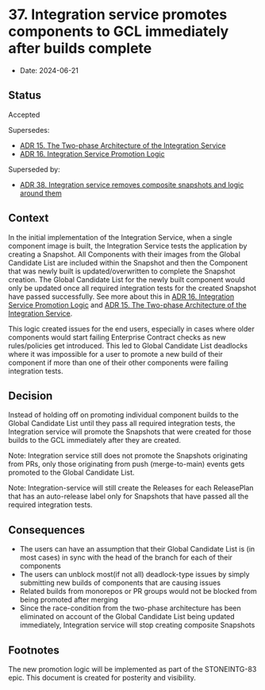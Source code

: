 # 37. Integration service promotes components to GCL immediately after builds complete

* Date: 2024-06-21

## Status

Accepted

Supersedes:

- [ADR 15. The Two-phase Architecture of the Integration Service](0015-integration-service-two-phase-architecture.html)
- [ADR 16. Integration Service Promotion Logic](0016-integration-service-promotion-logic.html)

Superseded by:

- [ADR 38. Integration service removes composite snapshots and logic around them](0038-integration-service-composite-removal.html)

## Context

In the initial implementation of the Integration Service, when a single component image is built, the
Integration Service tests the application by creating a Snapshot.
All Components with their images from the Global Candidate List are included within the Snapshot and then the Component
that was newly built is updated/overwritten to complete the Snapshot creation.
The Global Candidate List for the newly built component would only be updated once all required integration tests
for the created Snapshot have passed successfully.
See more about this in [ADR 16. Integration Service Promotion Logic](0016-integration-service-promotion-logic.html) and
[ADR 15. The Two-phase Architecture of the Integration Service](0015-integration-service-two-phase-architecture.html).

This logic created issues for the end users, especially in cases where older components would start failing
Enterprise Contract checks as new rules/policies get introduced. This led to Global Candidate List deadlocks where
it was impossible for a user to promote a new build of their component if more than one of their other components were
failing integration tests.

## Decision

Instead of holding off on promoting individual component builds to the Global Candidate List until they pass
all required integration tests, the Integration service will promote the Snapshots that were created
for those builds to the GCL immediately after they are created.

Note: Integration service still does not promote the Snapshots originating from PRs, only those originating from
push (merge-to-main) events gets promoted to the Global Candidate List.

Note: Integration-service will still create the Releases for each ReleasePlan that has an auto-release label only for
Snapshots that have passed all the required integration tests.

## Consequences

* The users can have an assumption that their Global Candidate List is (in most cases) in sync
  with the head of the branch for each of their components
* The users can unblock most(if not all) deadlock-type issues by simply submitting new builds of
  components that are causing issues
* Related builds from monorepos or PR groups would not be blocked from being promoted after merging
* Since the race-condition from the two-phase architecture has been eliminated on account of the Global Candidate List
  being updated immediately, Integration service will stop creating composite Snapshots

## Footnotes

The new promotion logic will be implemented as part of the STONEINTG-83 epic.
This document is created for posterity and visibility.

[Global Candidate List]: ../architecture/integration-service.html
